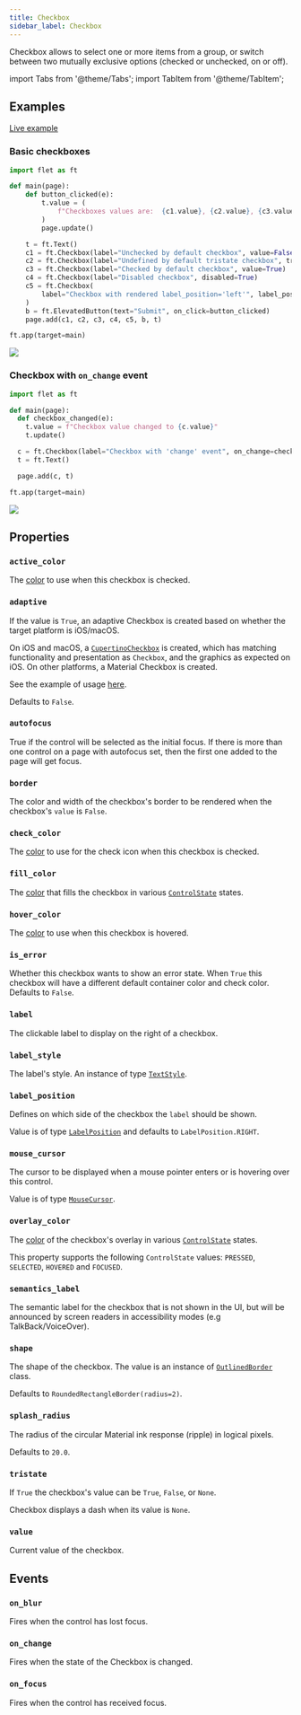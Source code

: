 ```yaml
---
title: Checkbox
sidebar_label: Checkbox
---
```


Checkbox allows to select one or more items from a group, or switch between two mutually exclusive options (checked or unchecked, on or off).

import Tabs from '@theme/Tabs';
import TabItem from '@theme/TabItem';

## Examples

[Live example](https://flet-controls-gallery.fly.dev/input/checkbox)

### Basic checkboxes

<Tabs groupId="language">
  <TabItem value="python" label="Python" default>

```python
import flet as ft

def main(page):
    def button_clicked(e):
        t.value = (
            f"Checkboxes values are:  {c1.value}, {c2.value}, {c3.value}, {c4.value}, {c5.value}."
        )
        page.update()

    t = ft.Text()
    c1 = ft.Checkbox(label="Unchecked by default checkbox", value=False)
    c2 = ft.Checkbox(label="Undefined by default tristate checkbox", tristate=True)
    c3 = ft.Checkbox(label="Checked by default checkbox", value=True)
    c4 = ft.Checkbox(label="Disabled checkbox", disabled=True)
    c5 = ft.Checkbox(
        label="Checkbox with rendered label_position='left'", label_position=ft.LabelPosition.LEFT
    )
    b = ft.ElevatedButton(text="Submit", on_click=button_clicked)
    page.add(c1, c2, c3, c4, c5, b, t)

ft.app(target=main)
```
  </TabItem>
</Tabs>

<img src="/img/docs/controls/checkbox/basic-checkbox.gif" className="screenshot-40" />

### Checkbox with `on_change` event

<Tabs groupId="language">
  <TabItem value="python" label="Python" default>

```python
import flet as ft

def main(page):
  def checkbox_changed(e):
    t.value = f"Checkbox value changed to {c.value}" 
    t.update()

  c = ft.Checkbox(label="Checkbox with 'change' event", on_change=checkbox_changed)
  t = ft.Text()

  page.add(c, t)

ft.app(target=main)
```
  </TabItem>
</Tabs>

<img src="/img/docs/controls/checkbox/checkbox-with-change-event.gif" className="screenshot-40" />

## Properties

### `active_color`

The [color](/docs/reference/colors) to use when this checkbox is checked.

### `adaptive`

If the value is `True`, an adaptive Checkbox is created based on whether the target platform is iOS/macOS.

On iOS and macOS, a [`CupertinoCheckbox`](/docs/controls/cupertinocheckbox) is created, which has matching functionality and presentation as `Checkbox`, and the graphics as expected on iOS. On other platforms, a Material Checkbox is created.

See the example of usage [here](/docs/controls/cupertinocheckbox#cupertinocheckbox-and-adaptive-checkbox-example).

Defaults to `False`.

### `autofocus`

True if the control will be selected as the initial focus. If there is more than one control on a page with autofocus set, then the first one added to the page will get focus.

### `border`

The color and width of the checkbox's border to be rendered when the checkbox's `value` is `False`.

### `check_color`

The [color](/docs/reference/colors) to use for the check icon when this checkbox is checked.

### `fill_color`

The [color](/docs/reference/colors) that fills the checkbox in
various [`ControlState`](/docs/reference/types/controlstate) states.

### `hover_color`

The [color](/docs/reference/colors) to use when this checkbox is hovered.

### `is_error`

Whether this checkbox wants to show an error state. When `True` this checkbox will have a different default container color and check color. Defaults to `False`.

### `label`

The clickable label to display on the right of a checkbox.

### `label_style`

The label's style. An instance of type [`TextStyle`](/docs/reference/types/textstyle).

### `label_position`

Defines on which side of the checkbox the `label` should be shown.

Value is of type [`LabelPosition`](/docs/reference/types/labelposition) and defaults to `LabelPosition.RIGHT`.

### `mouse_cursor`

The cursor to be displayed when a mouse pointer enters or is hovering over this control.

Value is of type [`MouseCursor`](/docs/reference/types/mousecursor).

### `overlay_color`

The [color](/docs/reference/colors) of the checkbox's overlay in
various [`ControlState`](/docs/reference/types/controlstate) states.

This property supports the following `ControlState` values: `PRESSED`, `SELECTED`, `HOVERED` and `FOCUSED`.

### `semantics_label`

The semantic label for the checkbox that is not shown in the UI, but will be announced by screen readers in accessibility modes (e.g TalkBack/VoiceOver).

### `shape`

The shape of the checkbox. The value is an instance of [`OutlinedBorder`](/docs/reference/types/outlinedborder) class.

Defaults to `RoundedRectangleBorder(radius=2)`.

### `splash_radius`

The radius of the circular Material ink response (ripple) in logical pixels.

Defaults to `20.0`.

### `tristate`

If `True` the checkbox's value can be `True`, `False`, or `None`.

Checkbox displays a dash when its value is `None`.

### `value`

Current value of the checkbox.

## Events

### `on_blur`

Fires when the control has lost focus.

### `on_change`

Fires when the state of the Checkbox is changed.

### `on_focus`

Fires when the control has received focus.
